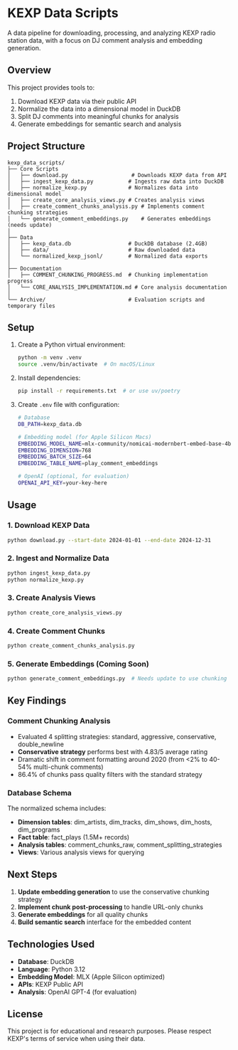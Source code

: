 # KEXP Data Scripts

A data pipeline for downloading, processing, and analyzing KEXP radio station data, with a focus on DJ comment analysis and embedding generation.

## Overview

This project provides tools to:

1. Download KEXP data via their public API
2. Normalize the data into a dimensional model in DuckDB
3. Split DJ comments into meaningful chunks for analysis
4. Generate embeddings for semantic search and analysis

## Project Structure

```
kexp_data_scripts/
├── Core Scripts
│   ├── download.py                    # Downloads KEXP data from API
│   ├── ingest_kexp_data.py           # Ingests raw data into DuckDB
│   ├── normalize_kexp.py             # Normalizes data into dimensional model
│   ├── create_core_analysis_views.py # Creates analysis views
│   ├── create_comment_chunks_analysis.py # Implements comment chunking strategies
│   └── generate_comment_embeddings.py    # Generates embeddings (needs update)
│
├── Data
│   ├── kexp_data.db                  # DuckDB database (2.4GB)
│   ├── data/                         # Raw downloaded data
│   └── normalized_kexp_jsonl/        # Normalized data exports
│
├── Documentation
│   ├── COMMENT_CHUNKING_PROGRESS.md  # Chunking implementation progress
│   └── CORE_ANALYSIS_IMPLEMENTATION.md # Core analysis documentation
│
└── Archive/                          # Evaluation scripts and temporary files
```

## Setup

1. Create a Python virtual environment:

   ```bash
   python -m venv .venv
   source .venv/bin/activate  # On macOS/Linux
   ```

2. Install dependencies:

   ```bash
   pip install -r requirements.txt  # or use uv/poetry
   ```

3. Create `.env` file with configuration:

   ```bash
   # Database
   DB_PATH=kexp_data.db

   # Embedding model (for Apple Silicon Macs)
   EMBEDDING_MODEL_NAME=mlx-community/nomicai-modernbert-embed-base-4bit
   EMBEDDING_DIMENSION=768
   EMBEDDING_BATCH_SIZE=64
   EMBEDDING_TABLE_NAME=play_comment_embeddings

   # OpenAI (optional, for evaluation)
   OPENAI_API_KEY=your-key-here
   ```

## Usage

### 1. Download KEXP Data

```bash
python download.py --start-date 2024-01-01 --end-date 2024-12-31
```

### 2. Ingest and Normalize Data

```bash
python ingest_kexp_data.py
python normalize_kexp.py
```

### 3. Create Analysis Views

```bash
python create_core_analysis_views.py
```

### 4. Create Comment Chunks

```bash
python create_comment_chunks_analysis.py
```

### 5. Generate Embeddings (Coming Soon)

```bash
python generate_comment_embeddings.py  # Needs update to use chunking
```

## Key Findings

### Comment Chunking Analysis

- Evaluated 4 splitting strategies: standard, aggressive, conservative, double_newline
- **Conservative strategy** performs best with 4.83/5 average rating
- Dramatic shift in comment formatting around 2020 (from <2% to 40-54% multi-chunk comments)
- 86.4% of chunks pass quality filters with the standard strategy

### Database Schema

The normalized schema includes:

- **Dimension tables**: dim_artists, dim_tracks, dim_shows, dim_hosts, dim_programs
- **Fact table**: fact_plays (1.5M+ records)
- **Analysis tables**: comment_chunks_raw, comment_splitting_strategies
- **Views**: Various analysis views for querying

## Next Steps

1. **Update embedding generation** to use the conservative chunking strategy
2. **Implement chunk post-processing** to handle URL-only chunks
3. **Generate embeddings** for all quality chunks
4. **Build semantic search** interface for the embedded content

## Technologies Used

- **Database**: DuckDB
- **Language**: Python 3.12
- **Embedding Model**: MLX (Apple Silicon optimized)
- **APIs**: KEXP Public API
- **Analysis**: OpenAI GPT-4 (for evaluation)

## License

This project is for educational and research purposes. Please respect KEXP's terms of service when using their data.
